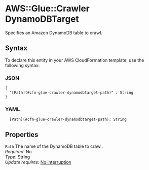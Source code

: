 # AWS::Glue::Crawler DynamoDBTarget<a name="aws-properties-glue-crawler-dynamodbtarget"></a>

Specifies an Amazon DynamoDB table to crawl\.

## Syntax<a name="aws-properties-glue-crawler-dynamodbtarget-syntax"></a>

To declare this entity in your AWS CloudFormation template, use the following syntax:

### JSON<a name="aws-properties-glue-crawler-dynamodbtarget-syntax.json"></a>

```
{
  "[Path](#cfn-glue-crawler-dynamodbtarget-path)" : String
}
```

### YAML<a name="aws-properties-glue-crawler-dynamodbtarget-syntax.yaml"></a>

```
  [Path](#cfn-glue-crawler-dynamodbtarget-path): String
```

## Properties<a name="aws-properties-glue-crawler-dynamodbtarget-properties"></a>

`Path`  <a name="cfn-glue-crawler-dynamodbtarget-path"></a>
The name of the DynamoDB table to crawl\.  
*Required*: No  
*Type*: String  
*Update requires*: [No interruption](https://docs.aws.amazon.com/AWSCloudFormation/latest/UserGuide/using-cfn-updating-stacks-update-behaviors.html#update-no-interrupt)